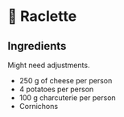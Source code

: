 # 🧀 Raclette

## Ingredients

Might need adjustments.

* 250 g of cheese per person
* 4 potatoes per person
* 100 g charcuterie per person
* Cornichons
